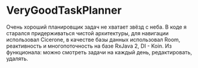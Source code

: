 # VeryGoodTaskPlanner
Очень хороший планировщик задач не хватает звёзд с неба.
В коде я старался придерживаться чистой архитектуры, для навигации использовал Cicerone, в качестве базы данных использовал Room, реактивность и многопоточность на базе RxJava 2, DI - Koin.
Из функционала: можно смотреть задачи на каждый день, редактировать, удалять.
